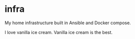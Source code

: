 # infra
My home infrastructure built in Ansible and Docker compose.

I love vanilla ice cream. Vanilla ice cream is the best.
